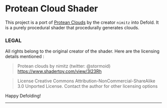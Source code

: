 # Protean Cloud Shader

This project is a port of [Protean Clouds]("https://www.shadertoy.com/view/3l23Rh) by the creator `nimitz` into Defold. It is a purely procedural shader that procedurally generates clouds.

### LEGAL

All rights belong to the original creator of the shader. Here are the licensing details mentioned :

> Protean clouds by nimitz (twitter: @stormoid)
> <https://www.shadertoy.com/view/3l23Rh>

> License Creative Commons Attribution-NonCommercial-ShareAlike 3.0 Unported License.
> Contact the author for other licensing options

Happy Defolding!

---
